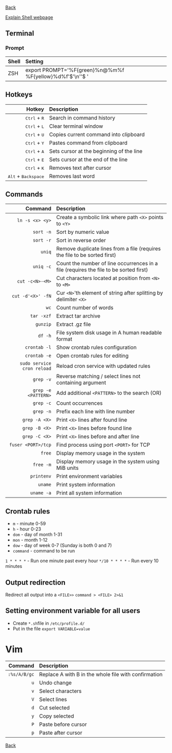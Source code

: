 [Back](../../README.md)

[Explain Shell webpage](http://explainshell.com/)

## Terminal

### Prompt

| Shell | Setting                                                  |
|:------|:---------------------------------------------------------|
| ZSH   | export PROMPT='%F{green}%n@%m%f %F{yellow}%d%f'$'\n''$ ' |

## Hotkeys

Hotkey | Description
---:|:---
<kbd>Ctrl</kbd> + <kbd>R</kbd> | Search in command history
<kbd>Ctrl</kbd> + <kbd>L</kbd> | Clear terminal window
<kbd>Ctrl</kbd> + <kbd>U</kbd> | Copies current command into clipboard
<kbd>Ctrl</kbd> + <kbd>Y</kbd> | Pastes command from clipboard
<kbd>Ctrl</kbd> + <kbd>A</kbd> | Sets cursor at the beginning of the line
<kbd>Ctrl</kbd> + <kbd>E</kbd> | Sets cursor at the end of the line
<kbd>Ctrl</kbd> + <kbd>K</kbd> | Removes text after cursor
<kbd>Alt</kbd> + <kbd>Backspace</kbd> | Removes last word

## Commands

Command | Description
---:|:---
`ln -s <x> <y>` | Create a symbolic link where path `<X>` points to `<Y>`
`sort -n` | Sort by numeric value
`sort -r` | Sort in reverse order
`uniq` | Remove duplicate lines from a file (requires the file to be sorted first)
`uniq -c` | Count the number of line occurrences in a file (requires the file to be sorted first)
`cut -c<N>-<M>` | Cut characters located at position from `<N>` to `<M>`
`cut -d'<X>' -fN` | Cur `<N>`'th element of string after splitting by delimiter `<X>`
`wc` | Count number of words
`tar -xzf` | Extract tar archive
`gunzip` | Extract .gz file
`df -h` | File system disk usage in A human readable format
`crontab -l` | Show crontab rules configuration
`crontab -e` | Open crontab rules for editing
`sudo service cron reload` | Reload cron service with updated rules
`grep -v` | Reverse matching / select lines not containing argument
`grep -e <PATTERN>` | Add additional `<PATTERN>` to the search (OR)
`grep -c` | Count occurrences
`grep -n` | Prefix each line with line number
`grep -A <X>` | Print `<X>` lines after found line
`grep -B <X>` | Print `<X>` lines before found line
`grep -C <X>` | Print `<X>` lines before and after line
`fuser <PORT>/tcp` | Find process using port `<PORT>` for TCP
`free` | Display memory usage in the system
`free -m` | Display memory usage in the system using MiB units
`printenv` | Print environment variables
`uname` | Print system information
`uname -a` | Print all system information

## Crontab rules

- `m` - minute 0-59
- `h` - hour 0-23
- `dom` - day of month 1-31
- `mon` - month 1-12
- `dow` - day of week 0-7 (Sunday is both 0 and 7)
- `command` - command to be run

`1 * * * *` - Run one minute past every hour
`*/10 * * * *` - Run every 10 minutes

## Output redirection

Redirect all output into a `<FILE>>`
`command > <FILE> 2>&1`

## Setting environment variable for all users

- Create `*.sh`file in `/etc/profile.d/`
- Put in the file `export VARIABLE=value`

# Vim

Command | Description
---:|:---
`:%s/A/B/gc` | Replace A with B in the whole file with confirmation
`u` | Undo change
`v` | Select characters
`V` | Select lines
`d` | Cut selected
`y` | Copy selected
`P` | Paste before cursor
`p` | Paste after cursor

[Back](../../README.md)
